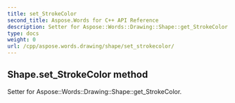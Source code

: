 ```yaml
---
title: set_StrokeColor
second_title: Aspose.Words for C++ API Reference
description: Setter for Aspose::Words::Drawing::Shape::get_StrokeColor. 
type: docs
weight: 0
url: /cpp/aspose.words.drawing/shape/set_strokecolor/
---
```

## Shape.set_StrokeColor method


Setter for Aspose::Words::Drawing::Shape::get_StrokeColor. 


